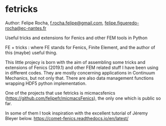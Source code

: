 # fetricks
Author: Felipe Rocha, f.rocha.felipe@gmail.com, felipe.figueredo-rocha@ec-nantes.fr

Useful tricks and extensions for Fenics and other FEM tools in Python

FE + tricks : where FE stands for Fenics, Finite Element, and the author of this (maybe) useful thing. 

This little projecy is born with the aim of assembling some tricks and extensions of Fenics (2019.1) and other FEM related stuff I have been using in different codes. They are mostly concerning applications in Continuum Mechanics, but not only that. There are also data management functions wrapping HDF5 python implementation.

One of the projects that use fetricks is micmacsfenics (https://github.com/felipefr/micmacsFenics), the only one which is public so far.

In some of them I took inspiration with the excellent tutorial of Jéremy Bleyer below.
https://comet-fenics.readthedocs.io/en/latest/


